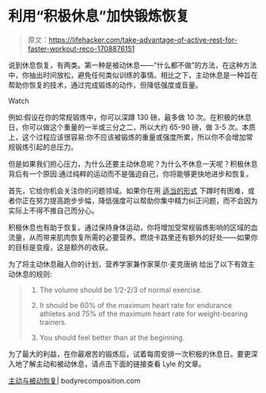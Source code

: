 # 利用“积极休息”加快锻炼恢复

> 原文：<https://lifehacker.com/take-advantage-of-active-rest-for-faster-workout-reco-1708876151>

说到休息恢复，有两类。第一种是被动休息——“什么都不做”的方法，在这种方法中，你抽出时间放松，避免任何类似训练的事情。相比之下，主动休息是一种旨在帮助你恢复的技术，通过完成锻炼的动作，但降低强度或音量。

Watch

例如:假设在你的常规锻炼中，你可以深蹲 130 磅，最多做 10 次。在积极的休息日，你可以做这个重量的一半或三分之二，所以大约 65-90 磅，做 3-5 次。本质上，这个过程应该很容易:你不应该被锻炼的重量或强度所累，所以你不会增加常规锻炼引起的总压力。

但是如果我们担心压力，为什么还要主动休息呢？为什么不休息一天呢？积极休息背后有一个原因:通过纯粹的运动而不是强迫自己，你将能够更快地进步和恢复。

首先，它给你机会关注你的问题领域。如果你在用 [适当的形式](http://vitals.lifehacker.com/all-about-lifting-form-what-to-worry-about-and-what-n-1692058974) 下蹲时有困难，或者你正在努力提高跑步步幅，降低强度可以帮助你集中精力纠正问题，而不会因为实际上不得不推自己而分心。

积极休息也有助于恢复。通过保持身体运动，你将增加受常规锻炼影响的区域的血流量，从而带来肌肉恢复所需的必要营养。燃烧卡路里还有额外的好处——如果你的目标是变瘦，这是额外的收获。

为了将主动休息融入你的计划，营养学家兼作家莱尔·麦克唐纳 给出了以下有效主动休息的规则:

> 1.  The volume should be 1/2-2/3 of normal exercise.
>     
> 2.  It should be 60% of the maximum heart rate for endurance athletes and 75% of the maximum heart rate for weight-bearing trainers.
>     
> 3.  You should feel better than at the beginning.

为了最大的利益，在你最艰苦的锻炼后，试着每周安排一次积极的休息日。要更深入地了解主动和被动休息，请点击下面的链接查看 Lyle 的文章。

[主动与被动恢复](http://www.bodyrecomposition.com/training/active-versus-passive-recovery.html/)| bodyrecomposition.com